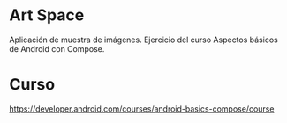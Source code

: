 # Art Space
Aplicación de muestra de imágenes. Ejercicio del curso Aspectos básicos de Android con Compose.

# Curso
https://developer.android.com/courses/android-basics-compose/course
